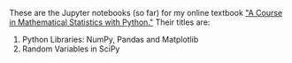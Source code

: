 These are the Jupyter notebooks (so far) for my online textbook <a href="https://mml.johnmyersmath.com/stats-book-online/intro.html">"A Course in Mathematical Statistics with Python."</a> Their titles are:

1. Python Libraries: NumPy, Pandas and Matplotlib
2. Random Variables in SciPy
